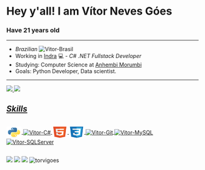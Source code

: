 # Hey y'all! I am Vítor Neves Góes
### Have 21 years old

<hr>

 - <em>Brazilian</em> <img align="justify" alt="Vitor-Brasil" height="35" width="35" src="https://c.tenor.com/8HnIptQE400AAAAi/brazil-flag.gif">
 - Working in <a href="https://www.indracompany.com/pt-br/" target="_blank" rel="external">Indra</a> 💻 - <em>C# .NET Fullstack Developer</em>
 - Studying: Computer Science at <a href="https://portal.anhembi.br/graduacao/ciencia-da-computacao/" target="_blank" rel="external">Anhembi Morumbi</a>
 - Goals: Python Developer, Data scientist.
 <hr>

 <div>
  <a href="https://github.com/torvigoes">
  <img height="180em" src="https://github-readme-stats.vercel.app/api?username=torvigoes&show_icons=true&theme=gotham&include_all_commits=true&count_private=true"/>
  <img height="180em" src="https://github-readme-stats.vercel.app/api/top-langs/?username=torvigoes&layout=compact&langs_count=7&theme=tokyonight"/>
</div>
  
 ## <em>Skills</em>
<div style="display: inline_block"><br>
  <img align="center" alt="Vitor-Python" height="30" width="40" src="https://raw.githubusercontent.com/devicons/devicon/master/icons/python/python-original.svg">
  <img align="center" alt ="Vitor-C#" height="30" width="40" src="https://cdn.jsdelivr.net/gh/devicons/devicon/icons/csharp/csharp-original.svg" />
  <img align="center" alt="Vitor-HTML" height="30" width="40" src="https://raw.githubusercontent.com/devicons/devicon/master/icons/html5/html5-original.svg">
  <img align="center" alt="Vitor-CSS" height="30" width="40" src="https://raw.githubusercontent.com/devicons/devicon/master/icons/css3/css3-original.svg">
  <img align="center" alt="Vitor-Git" height="30" width="40" src="https://cdn.jsdelivr.net/gh/devicons/devicon/icons/git/git-original.svg">
  <img align="center" alt="Vitor-MySQL" height="30" width="40" src="https://cdn.jsdelivr.net/gh/devicons/devicon/icons/mysql/mysql-original-wordmark.svg">
  <img align="center" alt="Vitor-SQLServer" height="30" width="40" src="https://cdn.jsdelivr.net/gh/devicons/devicon/icons/microsoftsqlserver/microsoftsqlserver-plain.svg">

 
 ##

 
  

 <div>
   <a href="https://www.linkedin.com/in/vitor-neves-g%C3%B3es-8720111ba/" target="_blank"><img src="https://img.shields.io/badge/-LinkedIn-%230077B5?style=for-the-badge&logo=linkedin&logoColor=white" target="_blank"></a> 
  <a href = "mailto:vitornevesgoes@gmail.com"><img src="https://img.shields.io/badge/-Gmail-%23333?style=for-the-badge&logo=gmail&logoColor=white" target="_blank"></a>
  <a href="https://instagram.com/torvigoes" target="_blank"><img src="https://img.shields.io/badge/-Instagram-%23E4405F?style=for-the-badge&logo=instagram&logoColor=white" target="_blank"></a>
  <img src="https://komarev.com/ghpvc/?username=torvigoes&color=blue" alt="torvigoes"/> 
   
</div>
